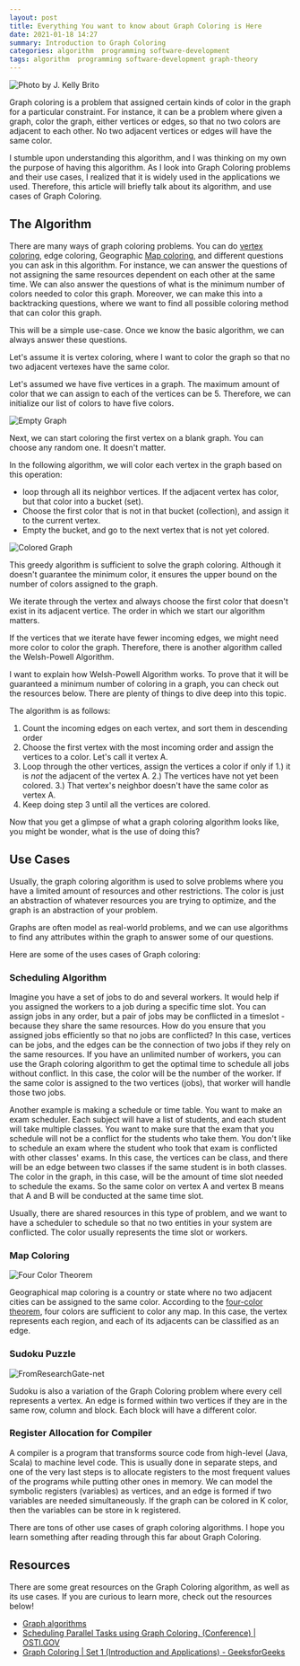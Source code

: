 ```yaml
---
layout: post
title: Everything You want to know about Graph Coloring is Here
date: 2021-01-18 14:27
summary: Introduction to Graph Coloring
categories: algorithm  programming software-development
tags: algorithm  programming software-development graph-theory
---
```


![Photo by J. Kelly Brito](https://images.unsplash.com/photo-1521667427778-cbb9f8622ac4?ixid=MXwxMjA3fDB8MHxwaG90by1wYWdlfHx8fGVufDB8fHw%3D&ixlib=rb-1.2.1&auto=format&fit=crop&w=1050&q=80)

Graph coloring is a problem that assigned certain kinds of color in the graph for a particular constraint. For instance, it can be a problem where given a graph, color the graph, either vertices or edges, so that no two colors are adjacent to each other. No two adjacent vertices or edges will have the same color. 

I stumble upon understanding this algorithm, and I was thinking on my own the purpose of having this algorithm. As I look into Graph Coloring problems and their use cases, I realized that it is widely used in the applications we used. Therefore, this article will briefly talk about its algorithm, and use cases of Graph Coloring. 

## The Algorithm
There are many ways of graph coloring problems. You can do [vertex coloring](https://mathworld.wolfram.com/VertexColoring.html#:~:text=A%20vertex%20coloring%20is%20an,colors%20for%20a%20given%20graph.), edge coloring, Geographic [Map coloring](https://en.wikipedia.org/wiki/Map_coloring#:~:text=Map%20coloring%20is%20the%20act,different%20features%20on%20a%20map.&text=The%20second%20is%20in%20mathematics,features%20have%20the%20same%20color.), and different questions you can ask in this algorithm. For instance, we can answer the questions of not assigning the same resources dependent on each other at the same time. We can also answer the questions of what is the minimum number of colors needed to color this graph. Moreover, we can make this into a backtracking questions, where we want to find all possible coloring method that can color this graph. 

This will be a simple use-case. Once we know the basic algorithm, we can always answer these questions. 

Let's assume it is vertex coloring, where I want to color the graph so that no two adjacent vertexes have the same color.

Let's assumed we have five vertices in a graph. The maximum amount of color that we can assign to each of the vertices can be 5. Therefore, we can initialize our list of colors to have five colors.

<img src="{{site.baseurl}}/images/everything-you-want-to-know-about-graph-coloring-is-here/Graph Coloring.png" alt="Empty Graph">

Next, we can start coloring the first vertex on a blank graph. You can choose any random one. It doesn't matter.

In the following algorithm, we will color each vertex in the graph based on this operation:
- loop through all its neighbor vertices. If the adjacent vertex has color, but that color into a bucket (set).
- Choose the first color that is not in that bucket (collection), and assign it to the current vertex.
- Empty the bucket, and go to the next vertex that is not yet colored.

<img src="{{site.baseurl}}/images/everything-you-want-to-know-about-graph-coloring-is-here/Colored Graph.png" alt="Colored Graph">


This greedy algorithm is sufficient to solve the graph coloring. Although it doesn't guarantee the minimum color, it ensures the upper bound on the number of colors assigned to the graph. 

We iterate through the vertex and always choose the first color that doesn't exist in its adjacent vertice. The order in which we start our algorithm matters. 

If the vertices that we iterate have fewer incoming edges, we might need more color to color the graph. Therefore, there is another algorithm called the Welsh-Powell Algorithm. 

I want to explain how Welsh-Powell Algorithm works. To prove that it will be guaranteed a minimum number of coloring in a graph, you can check out the resources below. There are plenty of things to dive deep into this topic.

The algorithm is as follows:
1. Count the incoming edges on each vertex, and sort them in descending order
2. Choose the first vertex with the most incoming order and assign the vertices to a color. Let's call it vertex A.
3. Loop through the other vertices, assign the vertices a color if only if  1.) it is _not_ the adjacent of the vertex A. 2.) The vertices have not yet been colored. 3.) That vertex's neighbor doesn't have the same color as vertex A.
4. Keep doing step 3 until all the vertices are colored.

Now that you get a glimpse of what a graph coloring algorithm looks like, you might be wonder, what is the use of doing this?

## Use Cases
Usually, the graph coloring algorithm is used to solve problems where you have a limited amount of resources and other restrictions. The color is just an abstraction of whatever resources you are trying to optimize, and the graph is an abstraction of your problem. 

Graphs are often model as real-world problems, and we can use algorithms to find any attributes within the graph to answer some of our questions. 

Here are some of the uses cases of Graph coloring:

### Scheduling Algorithm
Imagine you have a set of jobs to do and several workers. It would help if you assigned the workers to a job during a specific time slot. You can assign jobs in any order, but a pair of jobs may be conflicted in a timeslot - because they share the same resources. How do you ensure that you assigned jobs efficiently so that no jobs are conflicted? In this case, vertices can be jobs, and the edges can be the connection of two jobs if they rely on the same resources. If you have an unlimited number of workers, you can use the Graph coloring algorithm to get the optimal time to schedule all jobs without conflict. In this case, the color will be the number of the worker. If the same color is assigned to the two vertices (jobs), that worker will handle those two jobs.

Another example is making a schedule or time table. You want to make an exam scheduler. Each subject will have a list of students, and each student will take multiple classes. You want to make sure that the exam that you schedule will not be a conflict for the students who take them. You don't like to schedule an exam where the student who took that exam is conflicted with other classes' exams. In this case, the vertices can be class, and there will be an edge between two classes if the same student is in both classes. The color in the graph, in this case, will be the amount of time slot needed to schedule the exams. So the same color on vertex A and vertex B means that A and B will be conducted at the same time slot.

Usually, there are shared resources in this type of problem, and we want to have a scheduler to schedule so that no two entities in your system are conflicted. The color usually represents the time slot or workers.

### Map Coloring
<img src="{{site.baseurl}}/images/everything-you-want-to-know-about-graph-coloring-is-here/USA Four Color Theorem.gif" alt="Four Color Theorem">

Geographical map coloring is a country or state where no two adjacent cities can be assigned to the same color. According to the [four-color theorem](https://mathworld.wolfram.com/Four-ColorTheorem.html#:~:text=The%20four%2Dcolor%20theorem%20states,conjectured%20the%20theorem%20in%201852.), four colors are sufficient to color any map. In this case, the vertex represents each region, and each of its adjacents can be classified as an edge.


### Sudoku Puzzle
<img src="{{site.baseurl}}/images/everything-you-want-to-know-about-graph-coloring-is-here/SudokuColoringFromResearchGate-net.png" alt="FromResearchGate-net">

Sudoku is also a variation of the Graph Coloring problem where every cell represents a vertex. An edge is formed within two vertices if they are in the same row, column and block. Each block will have a different color.

### Register Allocation for Compiler
A compiler is a program that transforms source code from high-level (Java, Scala) to machine level code. This is usually done in separate steps, and one of the very last steps is to allocate registers to the most frequent values of the programs while putting other ones in memory. We can model the symbolic registers (variables) as vertices, and an edge is formed if two variables are needed simultaneously. If the graph can be colored in K color, then the variables can be store in k registered. 

There are tons of other use cases of graph coloring algorithms. I hope you learn something after reading through this far about Graph Coloring. 

## Resources
There are some great resources on the Graph Coloring algorithm, as well as its use cases. If you are curious to learn more, check out the resources below!
- [Graph algorithms](https://www.cs.cornell.edu/courses/cs3110/2012sp/recitations/rec21-graphs/rec21.html)
- [Scheduling Parallel Tasks using Graph Coloring. (Conference) \| OSTI.GOV](https://www.osti.gov/servlets/purl/1524829)
- [Graph Coloring \| Set 1 (Introduction and Applications) - GeeksforGeeks](https://www.geeksforgeeks.org/graph-coloring-applications/?ref=rp)

